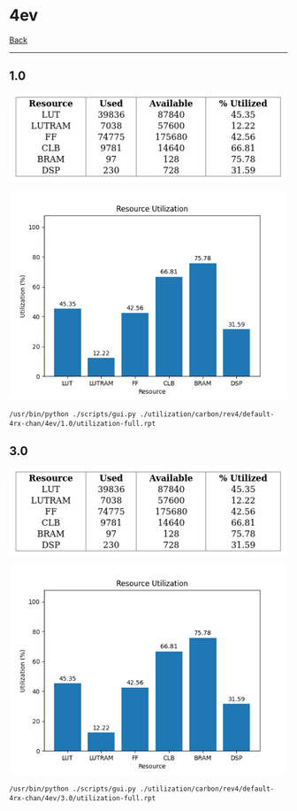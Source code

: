 # 4ev

[Back](<../rev4.md>)

---

## 1.0

<p align="center">
	<img src="../../../../../images/carbon/rev4/default-4rx-chan/4ev/1.0/table.jpg" />
</p>

<p align="center">
	<img src="../../../../../images/carbon/rev4/default-4rx-chan/4ev/1.0/graph.png" />
</p>

`/usr/bin/python ./scripts/gui.py ./utilization/carbon/rev4/default-4rx-chan/4ev/1.0/utilization-full.rpt`

## 3.0

<p align="center">
	<img src="../../../../../images/carbon/rev4/default-4rx-chan/4ev/3.0/table.jpg" />
</p>

<p align="center">
	<img src="../../../../../images/carbon/rev4/default-4rx-chan/4ev/3.0/graph.png" />
</p>

`/usr/bin/python ./scripts/gui.py ./utilization/carbon/rev4/default-4rx-chan/4ev/3.0/utilization-full.rpt`

